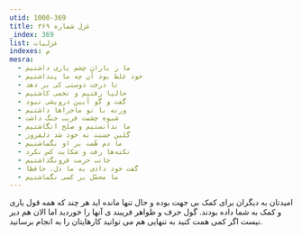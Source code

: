 ```yaml
---
utid: 1000-369
title: غزل شماره ۳۶۹
_index: 369
list: غزلیات
indexes: م
mesra:
  - ما ز یاران چشم یاری داشتیم
  - خود غلط بود آن چه ما پنداشتیم
  - تا درخت دوستی کی بر دهد
  - حالیا رفتیم و تخمی کاشتیم
  - گفت و گو آیین درویشی نبود
  - ورنه با تو ماجراها داشتیم
  - شیوه چشمت فریب جنگ داشت
  - ما ندانستیم و صلح انگاشتیم
  - گلبن حسنت نه خود شد دلفروز
  - ما دم هّمت بر او بگماشتیم
  - نکته‌ها رفت و شکایت کس نکرد
  - جانب حرمت فرونگذاشتیم
  - گفت خود دادی به ما دل، حافظا
  - ما محصّل بر کسی نگماشتیم
---
```

امیدتان به دیگران برای کمک بی جهت بوده و حال تنها مانده اید هر چند که همه قول یاری و کمک به شما داده بودند. گول حرف و ظواهر فریبند ی آنها را خوردید اما الان هم دیر نیست اگر کمی همت کنید به تنهایی هم می توانید کارهایتان را به انجام برسانید.
